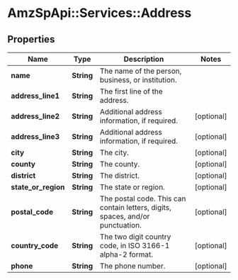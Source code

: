 # AmzSpApi::Services::Address

## Properties
Name | Type | Description | Notes
------------ | ------------- | ------------- | -------------
**name** | **String** | The name of the person, business, or institution. | 
**address_line1** | **String** | The first line of the address. | 
**address_line2** | **String** | Additional address information, if required. | [optional] 
**address_line3** | **String** | Additional address information, if required. | [optional] 
**city** | **String** | The city. | [optional] 
**county** | **String** | The county. | [optional] 
**district** | **String** | The district. | [optional] 
**state_or_region** | **String** | The state or region. | [optional] 
**postal_code** | **String** | The postal code. This can contain letters, digits, spaces, and/or punctuation. | [optional] 
**country_code** | **String** | The two digit country code, in ISO 3166-1 alpha-2 format. | [optional] 
**phone** | **String** | The phone number. | [optional] 

